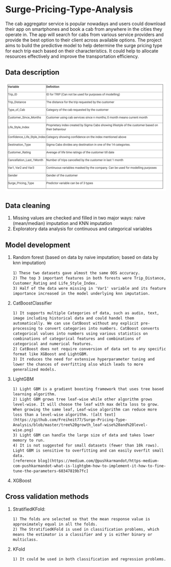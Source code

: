 # Surge-Pricing-Type-Analysis
The cab aggregator service is popular nowadays and users could download their app on smartphones and book a cab from anywhere in the cities they operate in. The app will search for cabs from various service providers and provide the best option to their client across available options. The project aims to build the predictive model to help determine the surge pricing type for each trip each based on their characteristics. It could help to allocate resources effectively and improve the transportation efficiency.  

## Data description 
![alt text](https://github.com/Freiheit77/Surge-Pricing-Type-Analysis/blob/master/data%20dictionary.png)

## Data cleaning
1. Missing values are checked and filled in two major ways: naive (mean/median) imputation and KNN imputation
2. Exploratory data analysis for continuous and categorical variables  

## Model development 
1. Random forest (based on data by naive imputation; based on data by knn imputation)

       1）These two datasets gave almost the same OOS accuracy. 
       2) The top 3 important features in both forests were Trip_Distance, Customer_Rating and Life_Style_Index.
       3) Half of the data were missing in 'Var1' variable and its feature importance increased in the model underlying knn imputation. 

2. CatBoostClassifier 

       1) It supports multiple Categories of data, such as audio, text, image including historical data and could handel them automatically. We can use CatBoost without any explicit pre-processing to convert categories into numbers. CatBoost converts categorical values into numbers using various statistics on combinations of categorical features and combinations of categorical and numerical features.  
       2) CatBoost does not require conversion of data set to any specific format like XGBoost and LightGBM.
       3) It reduces the need for extensive hyperparameter tuning and lower the chances of overfitting also which leads to more generalized models.
       
3. LightGBM
       
       1) Light GBM is a gradient boosting framework that uses tree based learning algorithm.
       2) Light GBM grows tree leaf-wise while other algorithm grows level-wise. It will choose the leaf with max delta loss to grow. When growing the same leaf, Leaf-wise algorithm can reduce more loss than a level-wise algorithm. ![alt text](https://github.com/Freiheit77/Surge-Pricing-Type-Analysis/blob/master/tree%20growth_leaf-wise%20and%20level-wise.png)
       3) Light GBM can handle the large size of data and takes lower memory to run. 
       4) It is not suggested for small datasets (fewer than 10k rows). Light GBM is sensitive to overfitting and can easily overfit small data.
       [reference blog](https://medium.com/@pushkarmandot/https-medium-com-pushkarmandot-what-is-lightgbm-how-to-implement-it-how-to-fine-tune-the-parameters-60347819b7fc]
       
4. XGBoost

## Cross validation methods
1. StratifiedKFold:
       
       1) The folds are selected so that the mean response value is approximately equal in all the folds. 
       2) The StratifiedKFold is used in classification problems, which means the estimator is a classifier and y is either binary or multiclass.
       
2. KFold

       1) It could be used in both classification and regression problems.
       
       

